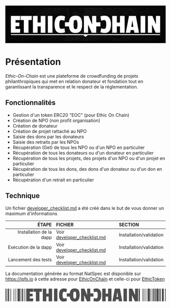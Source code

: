 ![Cover](./images/readme/githubReadmeHeader.png)

# Présentation
*Ethic-On-Chain* est une plateforme de crowdfunding de projets philanthropiques qui met en relation donateur et fondation tout en garantissant la transparence et le respect de la réglementation.

## Fonctionnalités
* Gestion d'un token ERC20 "EOC" (pour Ethic On Chain)
* Création de NPO (non profit organisation)
* Création de donateur
* Création de projet rattaché au NPO
* Saisie des dons par les donateurs
* Saisie des retraits par les NPOs
* Récupération (Get) de tous les NPO ou d'un NPO en particulier
* Récupération de tous les donateurs ou d'un donateur en particulier
* Récupération de tous les projets, des projets d'un NPO ou d'un projet en particulier
* Récupération de tous les dons, des dons d'un donateur ou d'un don en particulier
* Récupération d'un retrait en particulier

## Technique
Un fichier [developer_checklist.md](developer_checklist.md) a été créé dans le but de vous donner un maximum d'informations

|ÉTAPE|FICHIER|SECTION|
|---:|:---|:---|
|Installation de la dapp|Voir [developer_checklist.md](developer_checklist.md)|Installation/validation|
|Exécution de la dapp|Voir [developer_checklist.md](developer_checklist.md)|Installation/validation|
|Lancement des tests|Voir [developer_checklist.md](developer_checklist.md)|Installation/validation|


La documentation générée au format NatSpec est disponible sur https://ipfs.io à cette adresse pour [EthicOnChain](https://ipfs.io/ipfs/QmRbXUaYVpxeLcGhWM4iUP8jDxuMJYQtF6dagsNsnGsixr) et celle-ci pour [EthicToken](https://ipfs.io/ipfs/QmPjuh2DD14U4zdznMs7EwX4mSYr4FYP5XKKSm1D2bgq6z)

![Cover](./images/readme/githubReadmeFooter.png)
